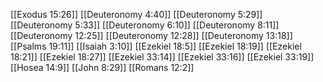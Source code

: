 [[Exodus 15:26]]
[[Deuteronomy 4:40]]
[[Deuteronomy 5:29]]
[[Deuteronomy 5:33]]
[[Deuteronomy 6:10]]
[[Deuteronomy 8:11]]
[[Deuteronomy 12:25]]
[[Deuteronomy 12:28]]
[[Deuteronomy 13:18]]
[[Psalms 19:11]]
[[Isaiah 3:10]]
[[Ezekiel 18:5]]
[[Ezekiel 18:19]]
[[Ezekiel 18:21]]
[[Ezekiel 18:27]]
[[Ezekiel 33:14]]
[[Ezekiel 33:16]]
[[Ezekiel 33:19]]
[[Hosea 14:9]]
[[John 8:29]]
[[Romans 12:2]]
